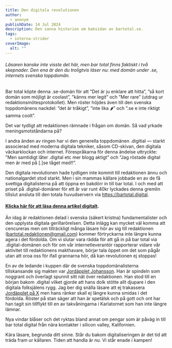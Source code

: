 ```yaml
---
title: Den digitala revolutionen
author:
  - anonym
publishDate: 14 Jul 2024
description: Den sanna historien om baksidan av bartotal.se.
tags:
  - interna-strider
coverImage:
  alt: ""
---
```

###### Läsaren kanske inte visste det här, men bar total finns faktiskt i två skepnader. Den ena är den du troligtvis läser nu: med domän under .se, internets svenska toppdomän. 

Bar total köpte denna .se-domän för att ”Det är ju enklare att hitta”, ”så kort domän som möjligt är coolast”, ”känns mer legit” och ”Mer rare” (utdrag ur redaktionsmötesprotokollet). Men röster höjdes även till den svenska toppdomänens nackdel: ”det är tråkigt”, ”inte lika 🌶️” och ”.se e inte riktigt samma coolt”. 

Det var tydligt att redaktionen rämnade i frågan om domän. Så vad yrkade meningsmotståndarna på? 

I andra änden av ringen har vi den generella toppdomänen .digitial — starkt associerad med moderna digitala tekniker, såsom CD-skivan, den digitala väckarklockan och internet. Förespråkarna för denna ändelse uttryckte: ”Men samtidigt låter .digital etc mer blogg aktigt” och ”Jag röstade digital men är med på \[.\]se tåget med!!”.

Den digitala revolutionen hade tydligen inte kommit till redaktionen ännu och nationalgardet stod starkt. Men i sin mammas källare jobbade en av de få svettiga digitalisterna på att öppna en bakdörr in till bar total. I och med att priset på .digital-domäner för ett år var runt 40kr lyckades denna gremlin tillslut ansluta till den totala huvudservern via https://bartotal.digital. 

#### [Klicka här för att läsa denna artikel digitalt](https://bartotal.digital/posts/den-digitala-revolutionen#).


Än idag är redaktionen delad i svenska (säkert kristna) fundamentalister och den upplysta digitala gerillarörelsen. Detta inlägg kan mycket väl komma att cencureras men om tillräckligt många läsare hör av sig till redaktionen (bartotal.redaktionen@gmail.com) kommer förtryckarna inte längre kunna agera i det fördolda. Om vi slutar vara rädda för att gå in på bar total via .digital-domänen och för om vår internetleverantör rapporterar vidare vår aktivitet till redaktionens makthavare, börjar tala öppet om det som pågår utan att oroa oss för ifall grannarna hör, då kan revolutionen ej stoppas!

En av de ledande i kuppen där de svenska toppdomänalisterna tillskansande sig makten var [Jordäpplet Johansson](https://bartotal.digital/redaktionen/jordäpplet%20johansson/). Han är spindeln som noggrant och överlagt spunnit sitt nät över redaktionen. Han stod till en början bakom .digital vilket gjorde att hans dolk stötte allt djupare i den digitala folksjälens rygg. Jag ber dig snälla läsare att ej trakassera [Jordäpplet på X](https://x.com/niceludde?s=21) men hans ränker skall ej längre kunna smidas i det fördolda. Röster på stan säger att han är spetälsk och på gott och ont har han tagit sin tillflykt till en av takvåningarna i Karlatornet som han inte längre lämnar.

Nya vindar blåser och det ryktas bland annat om pengar som är påväg in till bar total digital från nära kontakter i silicon valley, Kalifornien. 

Kära läsare, begrunda ditt sinne. Står du bakom digitaliseringen är det tid att träda fram ur källaren. Tiden att handla är nu. Vi står enade i kampen!
